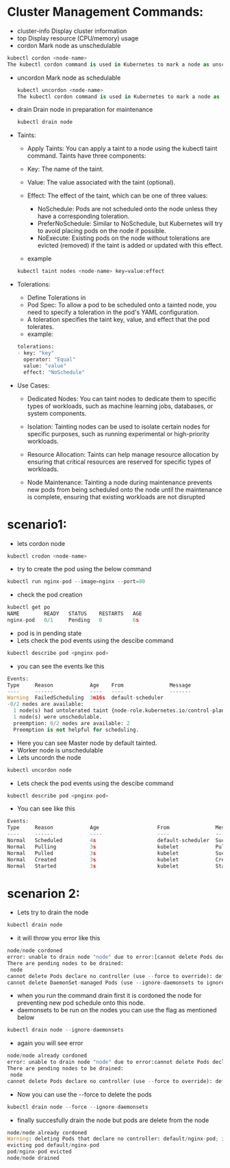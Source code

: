 # Cluster Management Commands:
  * cluster-info    Display cluster information
  * top             Display resource (CPU/memory) usage
  * cordon          Mark node as unschedulable
  ```python
  kubectl cordon <node-name>
  The kubectl cordon command is used in Kubernetes to mark a node as unschedulable. When you "cordon" a node, Kubernetes will prevent new pods from being scheduled onto that node. However, it allows existing pods on the node to continue running until they terminate or are manually moved elsewhere.

  ```
* uncordon        Mark node as schedulable
  ```python
  kubectl uncordon <node-name>
  The kubectl cordon command is used in Kubernetes to mark a node as schedulable.
  ```

* drain           Drain node in preparation for maintenance
  ```python
  kubectl drain node
  ```



  
* Taints:
    - Apply Taints: You can apply a taint to a node using the kubectl taint command. Taints have three components:

    - Key: The name of the taint.
    - Value: The value associated with the taint (optional).
    - Effect: The effect of the taint, which can be one of three values:
        - NoSchedule: Pods are not scheduled onto the node unless they have a corresponding toleration.
        - PreferNoSchedule: Similar to NoSchedule, but Kubernetes will try to avoid placing pods on the node if possible.
        - NoExecute: Existing pods on the node without tolerations are evicted (removed) if the taint is added or updated with this effect.
    - example
    ```python
    kubectl taint nodes <node-name> key=value:effect
    ```
* Tolerations:
    - Define Tolerations in 
    - Pod Spec: To allow a pod to be scheduled onto a tainted node, you need to specify a toleration in the pod's YAML configuration.
    -  A toleration specifies the taint key, value, and effect that the pod tolerates.
    - example:
    ```python
    tolerations:
    - key: "key"
      operator: "Equal"
      value: "value"
      effect: "NoSchedule"
    ```
* Use Cases:
  - Dedicated Nodes: You can taint nodes to dedicate them to specific types of workloads, such as machine learning jobs, databases, or system components.

  - Isolation: Tainting nodes can be used to isolate certain nodes for specific purposes, such as running experimental or high-priority workloads.

  - Resource Allocation: Taints can help manage resource allocation by ensuring that critical resources are reserved for specific types of workloads.

  - Node Maintenance: Tainting a node during maintenance prevents new pods from being scheduled onto the node until the maintenance is complete, ensuring that existing workloads are not disrupted



# scenario1:
  - lets cordon node
  ```python
  kubectl crodon <node-name>
  ```
  - try to create the pod using the below command
  ```python
  kubectl run nginx-pod --image=nginx --port=80
  ```
  - check the pod creation

  ```python
  kubectl get po
  NAME        READY   STATUS    RESTARTS   AGE
  nginx-pod   0/1     Pending   0          6s
  ```
  - pod is in pending state 
  - Lets check the pod events using the descibe command
  ```python
  kubectl describe pod <pnginx-pod>
  ```
  - you can see the events lke this

  ```python
  Events:
  Type     Reason            Age    From               Message
  ----     ------            ----   ----               -------
  Warning  FailedScheduling  3m16s  default-scheduler  
  -0/2 nodes are available:
    1 node(s) had untolerated taint {node-role.kubernetes.io/control-plane: },
    1 node(s) were unschedulable.
    preemption: 0/2 nodes are available: 2 
    Preemption is not helpful for scheduling.

  ```
  - Here you can see Master node by default tainted.
  - Worker node is unschedulable
  - Lets uncordn the node
  ```python
  kubectl uncordon node
  ```
  - Lets check the pod events using the descibe command
  ```python
  kubectl describe pod <pnginx-pod>
  ```
  - You can see like this

  ```python
  Events:
  Type     Reason            Age                   From               Message
  ----     ------            ----                  ----               -------
  Normal   Scheduled         4s                    default-scheduler  Successfully assigned default/nginx-pod to node
  Normal   Pulling           3s                    kubelet            Pulling image "nginx"
  Normal   Pulled            3s                    kubelet            Successfully pulled image "nginx" in 172ms (172ms including waiting)
  Normal   Created           3s                    kubelet            Created container nginx-pod
  Normal   Started           3s                    kubelet            Started container nginx-pod
  ```

# scenarion 2:

- Lets try to drain the node
```python
kubectl drain node
```
- it will throw you error like this 
```python
node/node cordoned
error: unable to drain node "node" due to error:[cannot delete Pods declare no controller (use --force to override): default/nginx-pod, cannot delete DaemonSet-managed Pods (use --ignore-daemonsets to ignore): kube-flannel/kube-flannel-ds-jlm66, kube-system/kube-proxy-kpg95], continuing command...
There are pending nodes to be drained:
 node
cannot delete Pods declare no controller (use --force to override): default/nginx-pod
cannot delete DaemonSet-managed Pods (use --ignore-daemonsets to ignore): kube-flannel/kube-flannel-ds-jlm66, kube-system/kube-proxy-kpg95
```
- when you run the command drain first it is cordoned the node for preventing new pod schedule onto this node.
- daemonsets to be run on the nodes you can use the flag as mentioned below
```python
kubectl drain node --ignore-daemonsets
```
- again you will see error

```python
node/node already cordoned
error: unable to drain node "node" due to error:cannot delete Pods declare no controller (use --force to override): default/nginx-pod, continuing command...
There are pending nodes to be drained:
 node
cannot delete Pods declare no controller (use --force to override): default/nginx-pod
```
-  Now you can use the --force to delete the pods
```python
kubectl drain node --force --ignore-daemonsets
```
- finally succesfully drain the node but pods are delete from the node

```python
node/node already cordoned
Warning: deleting Pods that declare no controller: default/nginx-pod; ignoring DaemonSet-managed Pods: kube-flannel/kube-flannel-ds-jlm66, kube-system/kube-proxy-kpg95
evicting pod default/nginx-pod
pod/nginx-pod evicted
node/node drained
```
